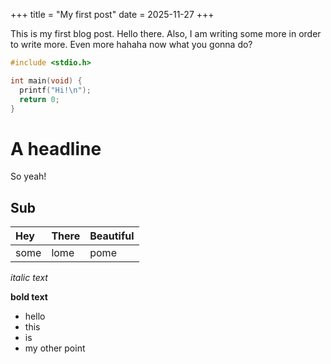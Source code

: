 +++
title = "My first post"
date = 2025-11-27
+++

This is my first blog post. Hello there. Also, I am writing some more in order to write more. Even more hahaha now what you gonna do?

<!-- more -->

```c
#include <stdio.h>

int main(void) {
  printf("Hi!\n");
  return 0;
}
```

# A headline

So yeah!

## Sub

| Hey | There | Beautiful |
|:-|:-|:-|
|some | lome | pome |

*italic text*

**bold text**

- hello
- this
- is
- my other point
